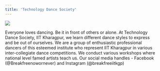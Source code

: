 ```yaml
---
title: 'Technology Dance Society'
---
```


![](https://drive.google.com/uc?id=1zBPQHWhpI3BJms35c0dAwt2krWF3x3E9)

Everyone loves dancing. Be it in front of others or alone. At Technology Dance Society, IIT Kharagpur, we learn different dance styles to express and be out of ourselves. We are a group of enthusiastic professional dancers of this esteemed institute who represent IIT Kharagpur in various inter-collegiate dance competitions. We conduct various workshops where national level famed artists teach us. Our social media handles - Facebook (@Breakfreenowornever) and Instagram (@breakfreeiitkgp)